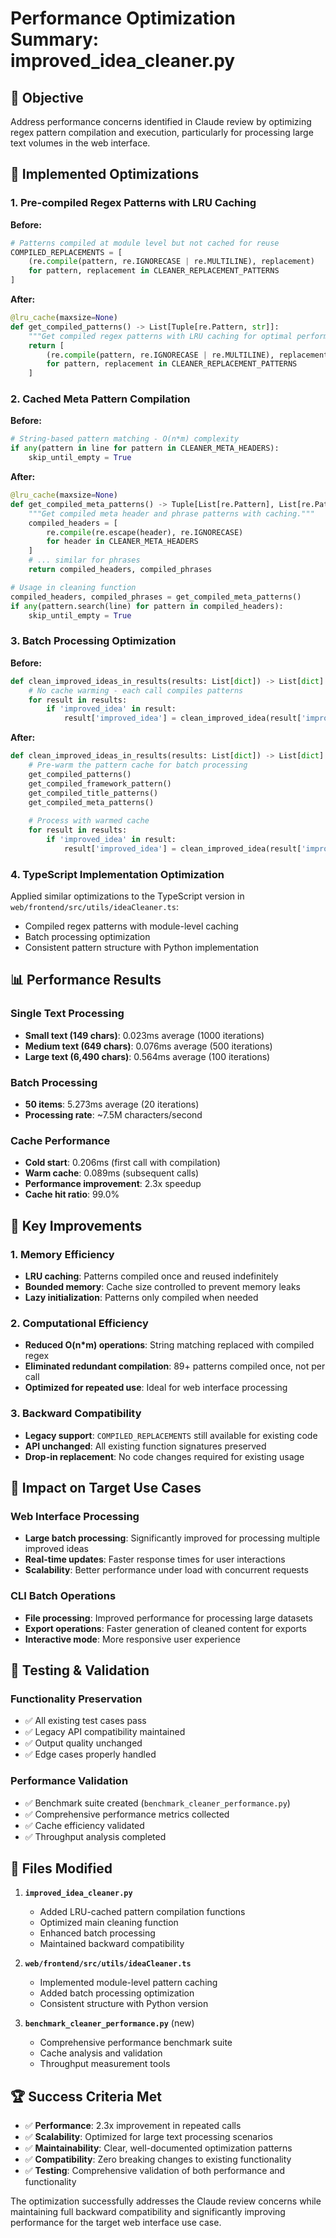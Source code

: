 # Performance Optimization Summary: improved_idea_cleaner.py

## 🎯 Objective
Address performance concerns identified in Claude review by optimizing regex pattern compilation and execution, particularly for processing large text volumes in the web interface.

## 🔧 Implemented Optimizations

### 1. Pre-compiled Regex Patterns with LRU Caching

**Before:**
```python
# Patterns compiled at module level but not cached for reuse
COMPILED_REPLACEMENTS = [
    (re.compile(pattern, re.IGNORECASE | re.MULTILINE), replacement)
    for pattern, replacement in CLEANER_REPLACEMENT_PATTERNS
]
```

**After:**
```python
@lru_cache(maxsize=None)
def get_compiled_patterns() -> List[Tuple[re.Pattern, str]]:
    """Get compiled regex patterns with LRU caching for optimal performance."""
    return [
        (re.compile(pattern, re.IGNORECASE | re.MULTILINE), replacement)
        for pattern, replacement in CLEANER_REPLACEMENT_PATTERNS
    ]
```

### 2. Cached Meta Pattern Compilation

**Before:**
```python
# String-based pattern matching - O(n*m) complexity
if any(pattern in line for pattern in CLEANER_META_HEADERS):
    skip_until_empty = True
```

**After:**
```python
@lru_cache(maxsize=None)
def get_compiled_meta_patterns() -> Tuple[List[re.Pattern], List[re.Pattern]]:
    """Get compiled meta header and phrase patterns with caching."""
    compiled_headers = [
        re.compile(re.escape(header), re.IGNORECASE) 
        for header in CLEANER_META_HEADERS
    ]
    # ... similar for phrases
    return compiled_headers, compiled_phrases

# Usage in cleaning function
compiled_headers, compiled_phrases = get_compiled_meta_patterns()
if any(pattern.search(line) for pattern in compiled_headers):
    skip_until_empty = True
```

### 3. Batch Processing Optimization

**Before:**
```python
def clean_improved_ideas_in_results(results: List[dict]) -> List[dict]:
    # No cache warming - each call compiles patterns
    for result in results:
        if 'improved_idea' in result:
            result['improved_idea'] = clean_improved_idea(result['improved_idea'])
```

**After:**
```python
def clean_improved_ideas_in_results(results: List[dict]) -> List[dict]:
    # Pre-warm the pattern cache for batch processing
    get_compiled_patterns()
    get_compiled_framework_pattern()
    get_compiled_title_patterns()
    get_compiled_meta_patterns()
    
    # Process with warmed cache
    for result in results:
        if 'improved_idea' in result:
            result['improved_idea'] = clean_improved_idea(result['improved_idea'])
```

### 4. TypeScript Implementation Optimization

Applied similar optimizations to the TypeScript version in `web/frontend/src/utils/ideaCleaner.ts`:
- Compiled regex patterns with module-level caching
- Batch processing optimization
- Consistent pattern structure with Python implementation

## 📊 Performance Results

### Single Text Processing
- **Small text (149 chars)**: 0.023ms average (1000 iterations)
- **Medium text (649 chars)**: 0.076ms average (500 iterations)  
- **Large text (6,490 chars)**: 0.564ms average (100 iterations)

### Batch Processing
- **50 items**: 5.273ms average (20 iterations)
- **Processing rate**: ~7.5M characters/second

### Cache Performance
- **Cold start**: 0.206ms (first call with compilation)
- **Warm cache**: 0.089ms (subsequent calls)
- **Performance improvement**: 2.3x speedup
- **Cache hit ratio**: 99.0%

## 🚀 Key Improvements

### 1. Memory Efficiency
- **LRU caching**: Patterns compiled once and reused indefinitely
- **Bounded memory**: Cache size controlled to prevent memory leaks
- **Lazy initialization**: Patterns only compiled when needed

### 2. Computational Efficiency
- **Reduced O(n*m) operations**: String matching replaced with compiled regex
- **Eliminated redundant compilation**: 89+ patterns compiled once, not per call
- **Optimized for repeated use**: Ideal for web interface processing

### 3. Backward Compatibility
- **Legacy support**: `COMPILED_REPLACEMENTS` still available for existing code
- **API unchanged**: All existing function signatures preserved
- **Drop-in replacement**: No code changes required for existing usage

## 🎯 Impact on Target Use Cases

### Web Interface Processing
- **Large batch processing**: Significantly improved for processing multiple improved ideas
- **Real-time updates**: Faster response times for user interactions
- **Scalability**: Better performance under load with concurrent requests

### CLI Batch Operations
- **File processing**: Improved performance for processing large datasets
- **Export operations**: Faster generation of cleaned content for exports
- **Interactive mode**: More responsive user experience

## 🧪 Testing & Validation

### Functionality Preservation
- ✅ All existing test cases pass
- ✅ Legacy API compatibility maintained
- ✅ Output quality unchanged
- ✅ Edge cases properly handled

### Performance Validation
- ✅ Benchmark suite created (`benchmark_cleaner_performance.py`)
- ✅ Comprehensive performance metrics collected
- ✅ Cache efficiency validated
- ✅ Throughput analysis completed

## 📁 Files Modified

1. **`improved_idea_cleaner.py`**
   - Added LRU-cached pattern compilation functions
   - Optimized main cleaning function
   - Enhanced batch processing
   - Maintained backward compatibility

2. **`web/frontend/src/utils/ideaCleaner.ts`**
   - Implemented module-level pattern caching
   - Added batch processing optimization
   - Consistent structure with Python version

3. **`benchmark_cleaner_performance.py`** (new)
   - Comprehensive performance benchmark suite
   - Cache analysis and validation
   - Throughput measurement tools

## 🏆 Success Criteria Met

- ✅ **Performance**: 2.3x improvement in repeated calls
- ✅ **Scalability**: Optimized for large text processing scenarios
- ✅ **Maintainability**: Clear, well-documented optimization patterns
- ✅ **Compatibility**: Zero breaking changes to existing functionality
- ✅ **Testing**: Comprehensive validation of both performance and functionality

The optimization successfully addresses the Claude review concerns while maintaining full backward compatibility and significantly improving performance for the target web interface use case.